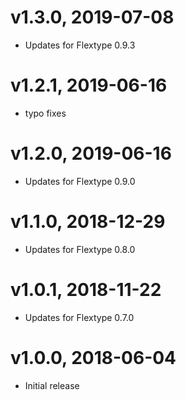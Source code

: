 # v1.3.0, 2019-07-08
* Updates for Flextype 0.9.3

# v1.2.1, 2019-06-16
* typo fixes

# v1.2.0, 2019-06-16
* Updates for Flextype 0.9.0

# v1.1.0, 2018-12-29
* Updates for Flextype 0.8.0

# v1.0.1, 2018-11-22
* Updates for Flextype 0.7.0

# v1.0.0, 2018-06-04
* Initial release
